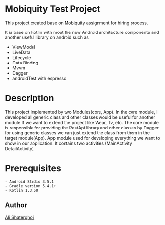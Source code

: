 # Mobiquity Test Project

This project created base on [Mobiquity](https://www.mobiquity.com) assignment for hiring process.


It is base on Kotlin with most the new Android architecture components and another useful library on android such as
  - ViewModel
  - LiveData
  - Lifecycle
  - Data Binding
  - Mvvm
  - Dagger
  - androidTest with espresso


# Description
This project implemented by two Modules(core, App). In the core module, I developed all generic class and other classes would be useful for another module If we want to extend the project like Wear, Tv, etc.
The core module is responsible for providing the RestApi library and other classes by Dagger. for using generic classes we can just extend the class from them in the target module(App).
App module used for developing everything we want to show in our application. It contains two activities (MainActivity, DetailActivity).  


Prerequisites
=============
    - Android Studio 3.5.1
    - Gradle version 5.4.1+
    - Kotlin 1.3.50

## Author

[Ali Shatergholi](https://github.com/alishatergholi)
